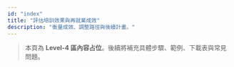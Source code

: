 ```yaml
---
id: "index"
title: "評估培訓效果與再就業成效"
description: "衡量成效、調整路徑與後續計畫。"
---
```


> 本頁為 **Level-4 區內容占位**。後續將補充具體步驟、範例、下載表與常見問題。
